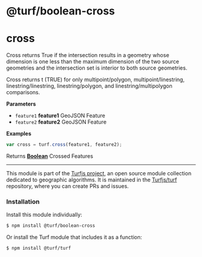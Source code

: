 # @turf/boolean-cross

# cross

Cross returns True if the intersection results in a geometry whose dimension is one less than
the maximum dimension of the two source geometries and the intersection set is interior to
both source geometries.

Cross returns t (TRUE) for only multipoint/polygon, multipoint/linestring, linestring/linestring, linestring/polygon, and linestring/multipolygon comparisons.

**Parameters**

-   `feature1` **feature1** GeoJSON Feature
-   `feature2` **feature2** GeoJSON Feature

**Examples**

```javascript
var cross = turf.cross(feature1, feature2);
```

Returns **[Boolean](https://developer.mozilla.org/en-US/docs/Web/JavaScript/Reference/Global_Objects/Boolean)** Crossed Features

<!-- This file is automatically generated. Please don't edit it directly:
if you find an error, edit the source file (likely index.js), and re-run
./scripts/generate-readmes in the turf project. -->

---

This module is part of the [Turfjs project](http://turfjs.org/), an open source
module collection dedicated to geographic algorithms. It is maintained in the
[Turfjs/turf](https://github.com/Turfjs/turf) repository, where you can create
PRs and issues.

### Installation

Install this module individually:

```sh
$ npm install @turf/boolean-cross
```

Or install the Turf module that includes it as a function:

```sh
$ npm install @turf/turf
```
